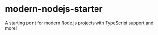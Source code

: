 # modern-nodejs-starter
A starting point for modern Node.js projects with TypeScript support and more!

